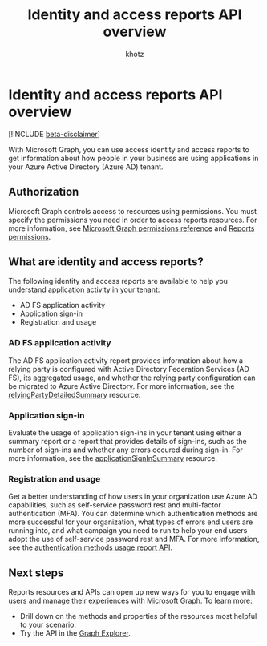 ﻿---
title: "Identity and access reports API overview"
description: "Access identity and access reports to get the information about how people in your business are using applications in your Azure Active Directory tenant."
localization_priority: Priority
ms.prod: "microsoft-identity-platform"
author: "khotz"
doc_type: conceptualPageType
---

# Identity and access reports API overview

[!INCLUDE [beta-disclaimer](../../includes/beta-disclaimer.md)]

With Microsoft Graph, you can use access identity and access reports to get information about how people in your business are using applications in your Azure Active Directory (Azure AD) tenant.

## Authorization

Microsoft Graph controls access to resources using permissions. You must specify the permissions you need in order to access reports resources. For more information, see [Microsoft Graph permissions reference](/graph/permissions-reference) and [Reports permissions](/graph/permissions-reference#reports-permissions).

## What are identity and access reports?

The following identity and access reports are available to help you understand application activity in your tenant:

- AD FS application activity
- Application sign-in
- Registration and usage

### AD FS application activity

The AD FS application activity report provides information about how a relying party is configured with Active Directory Federation Services (AD FS), its aggregated usage, and whether the relying party configuration can be migrated to Azure Active Directory. For more information, see the [relyingPartyDetailedSummary](/graph/api/resources/applicationsigninsummary?view=graph-rest-beta) resource.

### Application sign-in

Evaluate the usage of application sign-ins in your tenant using either a summary report or a report that provides details of sign-ins, such as the number of sign-ins and whether any errors occured during sign-in. For more information, see the [applicationSignInSummary](/graph/api/resources/applicationsigninsummary?view=graph-rest-beta) resource.

### Registration and usage

Get a better understanding of how users in your organization use Azure AD capabilities, such as self-service password rest and multi-factor authentication (MFA). You can determine which authentication methods are more successful for your organization, what types of errors end users are running into, and what campaign you need to run to help your end users adopt the use of self-service password rest and MFA. For more information, see the [authentication methods usage report API](/graph/api/resources/applicationsigninsummary?view=graph-rest-beta).

## Next steps

Reports resources and APIs can open up new ways for you to engage with users and manage their experiences with Microsoft Graph. To learn more:

- Drill down on the methods and properties of the resources most helpful to your scenario.
- Try the API in the [Graph Explorer](https://developer.microsoft.com/graph/graph-explorer).

